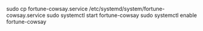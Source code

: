 sudo cp fortune-cowsay.service /etc/systemd/system/fortune-cowsay.service
sudo systemctl start fortune-cowsay
sudo systemctl enable fortune-cowsay
